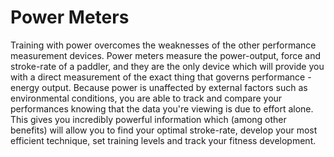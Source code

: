 # Power Meters

Training with power overcomes the weaknesses of the other performance measurement devices. Power meters measure the power-output, force and stroke-rate of a paddler, and they are the only device which will provide you with a direct measurement of the exact thing that governs performance - energy output. Because power is unaffected by external factors such as environmental conditions, you are able to track and compare your performances knowing that the data you're viewing is due to effort alone. This gives you incredibly powerful information which (among other benefits) will allow you to find your optimal stroke-rate, develop your most efficient technique, set training levels and track your fitness development.